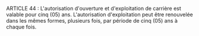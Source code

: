 ARTICLE 44 : L'autorisation d'ouverture et d'exploitation de
carrière est valable pour cinq (05) ans.
L'autorisation d'exploitation peut être renouvelée dans les mêmes
formes, plusieurs fois, par période de cinq (05) ans à chaque fois.